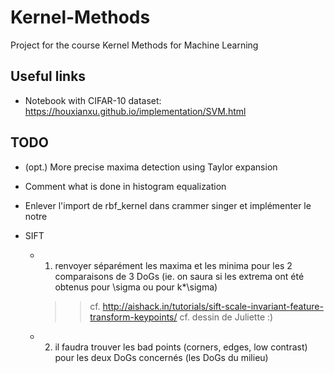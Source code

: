 # Kernel-Methods
Project for the course Kernel Methods for Machine Learning

## Useful links

- Notebook with CIFAR-10 dataset: https://houxianxu.github.io/implementation/SVM.html

## TODO

- (opt.) More precise maxima detection using Taylor expansion
- Comment what is done in histogram equalization 
- Enlever l'import de rbf_kernel dans crammer singer et implémenter le notre

- SIFT
    - 1) renvoyer séparément les maxima et les minima pour les 2 comparaisons de 3 DoGs (ie. on saura si les extrema ont été obtenus pour \sigma ou pour k*\sigma)
        >> cf. http://aishack.in/tutorials/sift-scale-invariant-feature-transform-keypoints/ 
        >> cf. dessin de Juliette :)

    - 2) il faudra trouver les bad points (corners, edges, low contrast) pour les deux DoGs concernés (les DoGs du milieu)
